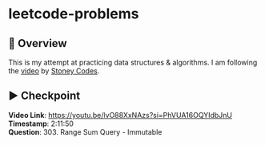 # leetcode-problems

## 📝 Overview

This is my attempt at practicing data structures & algorithms. I am following the [video](http://youtu.be/lvO88XxNAzs?si=PhVUA16OQYIdbJnU) by [Stoney Codes](https://www.youtube.com/@stoneycodes).

## ▶️ Checkpoint

**Video Link**: https://youtu.be/lvO88XxNAzs?si=PhVUA16OQYIdbJnU <br />
**Timestamp**: 2:11:50 <br />
**Question**: 303. Range Sum Query - Immutable <br />
